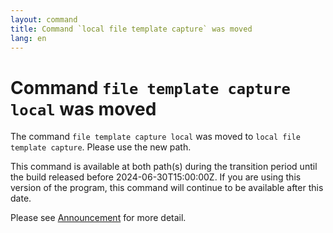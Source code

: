 ```yaml
---
layout: command
title: Command `local file template capture` was moved
lang: en
---
```


# Command `file template capture local` was moved

The command `file template capture local` was moved to `local file template capture`. Please use the new path.

This command is available at both path(s) during the transition period until the build released before 2024-06-30T15:00:00Z. If you are using this version of the program, this command will continue to be available after this date.

Please see [Announcement](https://github.com/watermint/toolbox/discussions/799) for more detail.


